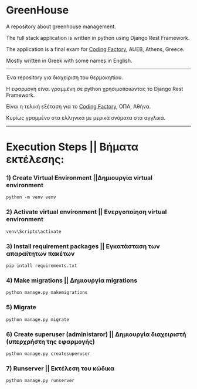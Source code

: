 # GreenHouse
A repository about greenhouse management.

The full stack application is written in python using Django Rest Framework.

The application is a final exam for [Coding Factory](https://codingfactory.aueb.gr/), AUEB, Athens, Greece.

Mostly written in Greek with some names in English.

---

Ένα repository για διαχείριση του θερμοκηπίου.

Η εφαρμογή είναι γραμμένη σε python χρησιμοποιώντας το Django Rest Framework.

Είναι η τελική εξέταση για το [Coding Factory](https://codingfactory.aueb.gr/), ΟΠΑ, Αθήνα.

Κυρίως γραμμένο στα ελληνικά με μερικά ονόματα στα αγγλικά.

---

# Execution Steps || Βήματα εκτέλεσης:
### 1) Create Virtual Environment ||Δημιουργία virtual environment

`python -m venv venv`

### 2) Activate virtual environment || Ενεργοποίηση virtual environment

`venv\Scripts\activate`

### 3) Install requirement packages || Εγκατάσταση των απαραίτητων πακέτων

`pip intall requirements.txt`

### 4) Make migrations || Δημιουργία migrations

`python manage.py makemigrations`

### 5) Migrate

`python manage.py migrate`

### 6) Create superuser (administaror) || Δημιουργία διαχειριστή (υπερχρήστη της εφαρμογής)
`python manage.py createsuperuser`

### 7) Runserver || Εκτέλεση του κώδικα
`python manage.py runserver`
